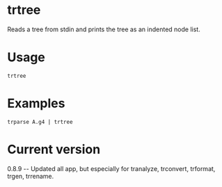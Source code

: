 # trtree

Reads a tree from stdin and prints the tree as an indented node list.

# Usage

    trtree

# Examples

    trparse A.g4 | trtree

# Current version

0.8.9 -- Updated all app, but especially for tranalyze, trconvert, trformat, trgen, trrename.
